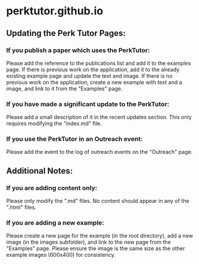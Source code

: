 perktutor.github.io
===================

## Updating the Perk Tutor Pages:

### If you publish a paper which uses the PerkTutor:

Please add the reference to the publications list and add it to the examples page. If there is previous work on the application, add it to the already existing example page and update the text and image. If there is no previous work on the application, create a new example with text and a image, and link to it from the "Examples" page.

### If you have made a significant update to the PerkTutor:

Please add a small description of it in the recent updates section. This only requires modifying the "index.md" file.

### If you use the PerkTutor in an Outreach event:

Please add the event to the log of outreach events on the "Outreach" page.

## Additional Notes:

### If you are adding content only:

Please only modify the ".md" files. No content should appear in any of the ".html" files.

### If you are adding a new example:

Please create a new page for the example (in the root directory), add a new image (in the images subfolder), and link to the new page from the "Examples" page. Please ensure the image is the same size as the other example images (600x400) for consistency.
